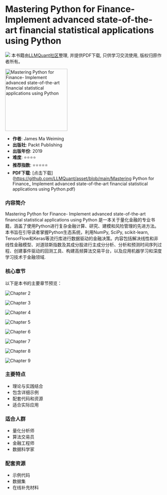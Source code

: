 # Mastering Python for Finance- Implement advanced state-of-the-art financial statistical applications using Python

![](https://fastly.jsdelivr.net/gh/bucketio/img3@main/2024/09/04/1725464231869-e0b2f727-2a0f-4270-bf6c-31ddc350426a.gif)
本书籍由[LLMQuant社区](https://llmquant.com/)整理, 并提供PDF下载, 只供学习交流使用, 版权归原作者所有。

<img src="1.png" alt="Mastering Python for Finance- Implement advanced state-of-the-art financial statistical applications using Python" width="200"/>

- **作者**: James Ma Weiming
- **出版社**: Packt Publishing
- **出版年份**: 2019
- **难度**: ⭐⭐⭐⭐
- **推荐指数**: ⭐⭐⭐⭐⭐
- **PDF下载**: [点击下载](https://github.com/LLMQuant/asset/blob/main/Mastering Python for Finance_ Implement advanced state-of-the-art financial statistical applications using Python.pdf)

### 内容简介

Mastering Python for Finance- Implement advanced state-of-the-art financial statistical applications using Python 是一本关于量化金融的专业书籍，涵盖了使用Python进行复杂金融计算、研究、建模和风险管理的先进方法。本书旨在引导读者掌握Python生态系统，利用NumPy, SciPy, scikit-learn, TensorFlow和Keras等流行库进行数据驱动的金融决策。内容包括解决线性和非线性金融模型、对道琼斯指数及其成分股进行主成分分析、分析和预测时间序列过程、创建事件驱动的回测工具、构建高频算法交易平台，以及应用机器学习和深度学习技术于金融领域.

### 核心章节

以下是本书的主要章节预览：

![Chapter 2](2.png)

![Chapter 3](3.png)

![Chapter 4](4.png)

![Chapter 5](5.png)

![Chapter 6](6.png)

![Chapter 7](7.png)

![Chapter 8](8.png)

![Chapter 9](9.png)

### 主要特点

- 理论与实践结合
- 包含详细示例
- 配套代码和资源
- 适合实际应用

### 适合人群

- 量化分析师
- 算法交易员
- 金融工程师
- 数据科学家

### 配套资源

- 示例代码
- 数据集
- 在线补充材料
